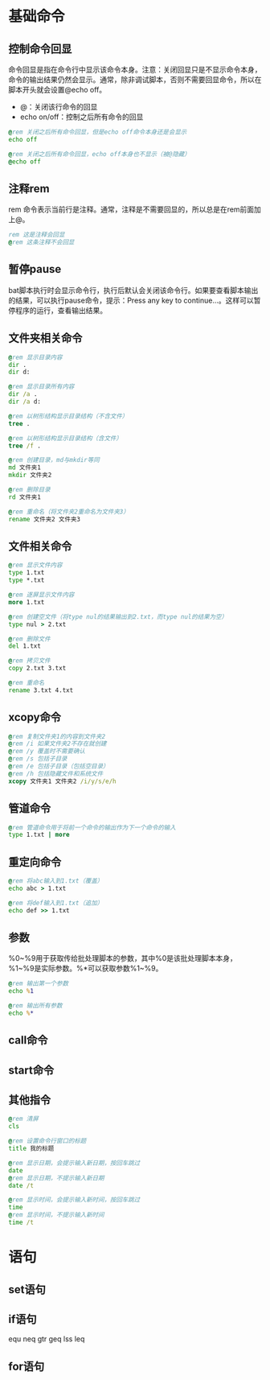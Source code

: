 
# 基础命令

## 控制命令回显

命令回显是指在命令行中显示该命令本身。注意：关闭回显只是不显示命令本身，命令的输出结果仍然会显示。通常，除非调试脚本，否则不需要回显命令，所以在脚本开头就会设置@echo off。

- @：关闭该行命令的回显
- echo on/off：控制之后所有命令的回显

```bat
@rem 关闭之后所有命令回显，但是echo off命令本身还是会显示
echo off

@rem 关闭之后所有命令回显，echo off本身也不显示（被@隐藏）
@echo off
```

## 注释rem

rem 命令表示当前行是注释。通常，注释是不需要回显的，所以总是在rem前面加上@。

```bat
rem 这是注释会回显
@rem 这条注释不会回显
```

## 暂停pause

bat脚本执行时会显示命令行，执行后默认会关闭该命令行。如果要查看脚本输出的结果，可以执行pause命令，提示：Press any key to continue...。这样可以暂停程序的运行，查看输出结果。


## 文件夹相关命令

```bat
@rem 显示目录内容
dir .
dir d:

@rem 显示目录所有内容
dir /a .
dir /a d:

@rem 以树形结构显示目录结构（不含文件）
tree .

@rem 以树形结构显示目录结构（含文件）
tree /f .

@rem 创建目录，md与mkdir等同
md 文件夹1
mkdir 文件夹2

@rem 删除目录
rd 文件夹1

@rem 重命名（将文件夹2重命名为文件夹3）
rename 文件夹2 文件夹3
```

## 文件相关命令

```bat
@rem 显示文件内容
type 1.txt
type *.txt

@rem 逐屏显示文件内容
more 1.txt

@rem 创建空文件（将type nul的结果输出到2.txt，而type nul的结果为空）
type nul > 2.txt

@rem 删除文件
del 1.txt

@rem 拷贝文件
copy 2.txt 3.txt

@rem 重命名
rename 3.txt 4.txt
```

## xcopy命令

```bat
@rem 复制文件夹1的内容到文件夹2
@rem /i 如果文件夹2不存在就创建
@rem /y 覆盖时不需要确认
@rem /s 包括子目录
@rem /e 包括子目录（包括空目录）
@rem /h 包括隐藏文件和系统文件
xcopy 文件夹1 文件夹2 /i/y/s/e/h
```

## 管道命令
```bat
@rem 管道命令用于将前一个命令的输出作为下一个命令的输入
type 1.txt | more
```

## 重定向命令

```bat
@rem 将abc输入到1.txt（覆盖）
echo abc > 1.txt

@rem 将def输入到1.txt（追加）
echo def >> 1.txt
```

## 参数

%0~%9用于获取传给批处理脚本的参数，其中%0是该批处理脚本本身，%1~%9是实际参数。%*可以获取参数%1~%9。

```bat
@rem 输出第一个参数
echo %1

@rem 输出所有参数
echo %*
```

## call命令

## start命令

## 其他指令

```bat
@rem 清屏
cls

@rem 设置命令行窗口的标题
title 我的标题

@rem 显示日期，会提示输入新日期，按回车跳过
date
@rem 显示日期，不提示输入新日期
date /t

@rem 显示时间，会提示输入新时间，按回车跳过
time
@rem 显示时间，不提示输入新时间
time /t
```

# 语句

## set语句

## if语句

equ
neq
gtr
geq
lss
leq

## for语句